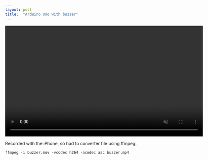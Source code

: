 ```yaml
---
layout: post
title:  "Arduino Uno with buzzer"
---
```




<video width="640" height="360" muted controls>
    <source src="{{ '/assets/buzzer.mp4' }}" type="video/mp4"/>
</video>

<br>

Recorded with the iPhone, so had to converter file using ffmpeg.

```
ffmpeg -i buzzer.mov -vcodec h264 -acodec aac buzzer.mp4
```